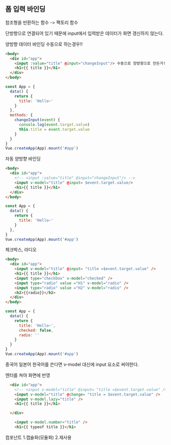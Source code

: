 ## 폼 입력 바인딩

참조형을 반환하는 함수 -> 팩토리 함수 

단방향으로 연결되어 있기 때문에 input에서 입력받은 데이터가 화면 갱신하지 않는다. 


양방향 데이터 바인딩
수동으로 하는경우!! 
```html
<body>
  <div id="app">
    <input :value="title" @input="changeInput"/> 수동으로 양방향으로 만든거!! 
    <h1>{{ title }}</h1>
  </div> 
</body>
```

```js
const App = {
  data() {
    return {
      title: 'Hello~'
    }
  },
  methods: {
    changeInput(event) {
      console.log(event.target.value)
      this.title = event.target.value
    }
  }
}
Vue.createApp(App).mount('#app')
```

자동 양방향 바인딩
```html 
<body>
  <div id="app">
    <!-- <input :value="title" @input="changeInput"/> -->
    <input v-model="title" @input= $event.target.value/>
    <h1>{{ title }}</h1>
  </div> 
</body>
```

```js
const App = {
  data() {
    return {
      title: 'Hello~'
    }
  },
}
Vue.createApp(App).mount('#app')
```

체크박스, 라디오 
```html 
<body>
  <div id="app">
    <input v-model="title" @input= "title =$event.target.value" />
    <h1>{{ title }}</h1>
    <input type="checkbox" v-model="checked" />
    <input type="radio" value ="H1" v-model="radio" />
    <input type="radio" value ="H2" v-model="radio" />
    <h2>{{radio}}</h2>
  </div> 
</body>
```

```js
const App = {
  data() {
    return {
      title: 'Hello~',
      checked: false,
      radio: ''
    }
  }
}
Vue.createApp(App).mount('#app')

```

중국어 일본어 한국어를 쓴다면 v-model 대신에 input 요소로 써야한다.


엔터를 쳐야 화면에 반영
```html
  <div id="app">
    <!-- <input v-model="title" @input= "title =$event.target.value" /> -->
    <input v-model="title" @change= "title = $event.target.value" />
    <input v-model.lazy="title" />
    <h1>{{ title }}</h1>

  </div>
```

```html
    <input v-model.number="title" />
    <h1>{{ typeof title }}</h1>
  ```



컴포넌트
1.캡슐화(모듈화)
2.재사용